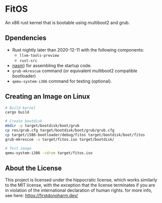 # FitOS

An x86 rust kernel that is bootable using multiboot2 and grub.

## Dpendencies

- Rust nightly later than 2020-12-11 with the following components:
  - `llvm-tools-preview`
  - `rust-src`
- [nasm](https://www.nasm.us/)) for assembling the startup code.
- `grub-mkrescue` command (or equivalent multiboot2 compatible bootloader)
- `qemu-system-i386` command for testing (optional).

## Creating an Image on Linux

``` bash
# Build kernel
cargo build

# Create bootdisk
mkdir -p target/bootdisk/boot/grub
cp res/grub.cfg target/bootdisk/boot/grub/grub.cfg
cp target/i586-bootloader/debug/fitos target/bootdisk/boot/fitos
grub-mkrescue -o target/fitos.iso target/bootdisk/

# Test image
qemu-system-i386 -cdrom target/fitos.iso
```

## About the License

This project is licensed under the hippocratic license, which works similarly to the MIT license, with the exception that the license terminates if you are in violation of the international declaration of human rights. for more info, see here: https://firstdonoharm.dev/
